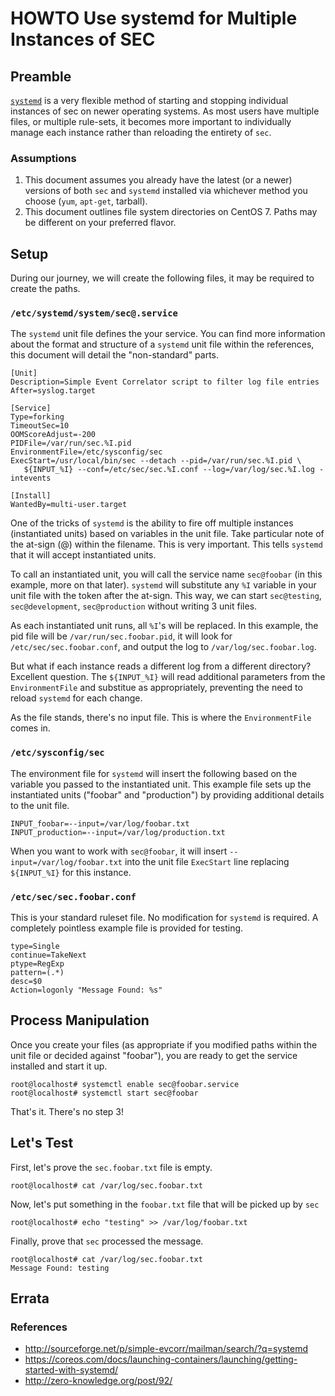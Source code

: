 # HOWTO Use systemd for Multiple Instances of SEC

## Preamble

[`systemd`](http://www.freedesktop.org/wiki/Software/systemd/) is a very flexible method of starting and stopping
individual instances of sec on newer operating systems. As most users have multiple files, or multiple rule-sets,
it becomes more important to individually manage each instance rather than reloading the entirety of `sec`.

### Assumptions

1. This document assumes you already have the latest (or a newer) versions of both `sec` and `systemd` installed
via whichever method you choose (`yum`, `apt-get`, tarball).
2. This document outlines file system directories on CentOS 7.  Paths may be different on your preferred flavor.

## Setup

During our journey, we will create the following files, it may be required to create the paths.

### `/etc/systemd/system/sec@.service`

The `systemd` unit file defines the your service.  You can find more information about the format and structure
of a `systemd` unit file within the references, this document will detail the "non-standard" parts.

    [Unit]
    Description=Simple Event Correlator script to filter log file entries
    After=syslog.target
    
    [Service]
    Type=forking
    TimeoutSec=10
    OOMScoreAdjust=-200
    PIDFile=/var/run/sec.%I.pid
    EnvironmentFile=/etc/sysconfig/sec
    ExecStart=/usr/local/bin/sec --detach --pid=/var/run/sec.%I.pid \
       ${INPUT_%I} --conf=/etc/sec/sec.%I.conf --log=/var/log/sec.%I.log -intevents
    
    [Install]
    WantedBy=multi-user.target

One of the tricks of `systemd` is the ability to fire off multiple instances (instantiated units) based on variables in
the unit file.  Take particular note of the at-sign (@) within the filename. This is very important.  This tells `systemd`
that it will accept instantiated units.

To call an instantiated unit, you will call the service name `sec@foobar` (in this example, more on that later).
`systemd` will substitute any `%I` variable in your unit file with the token after the at-sign.  This way, we can start
`sec@testing`, `sec@development`, `sec@production` without writing 3 unit files.

As each instantiated unit runs, all `%I`'s will be replaced.  In this example, the pid file will be `/var/run/sec.foobar.pid`,
it will look for `/etc/sec/sec.foobar.conf`, and output the log to `/var/log/sec.foobar.log`.

But what if each instance reads a different log from a different directory?  Excellent question.  The `${INPUT_%I}` will
read additional parameters from the `EnvironmentFile` and substitue as appropriately, preventing the need to reload `systemd`
for each change.

As the file stands, there's no input file.  This is where the `EnvironmentFile` comes in.

### `/etc/sysconfig/sec`

The environment file for `systemd` will insert the following based on the variable you passed to the instantiated unit.
This example file sets up the instantiated units ("foobar" and "production") by providing additional details to the unit
file.

    INPUT_foobar=--input=/var/log/foobar.txt
    INPUT_production=--input=/var/log/production.txt

When you want to work with `sec@foobar`, it will insert `--input=/var/log/foobar.txt` into the unit file `ExecStart` line
replacing `${INPUT_%I}` for this instance.

### `/etc/sec/sec.foobar.conf`

This is your standard ruleset file.  No modification for `systemd` is required.  A completely pointless example file is
provided for testing.

    type=Single
    continue=TakeNext
    ptype=RegExp
    pattern=(.*)
    desc=$0
    Action=logonly "Message Found: %s"

## Process Manipulation

Once you create your files (as appropriate if you modified paths within the unit file or decided against "foobar"), you are
ready to get the service installed and start it up.

    root@localhost# systemctl enable sec@foobar.service
    root@localhost# systemctl start sec@foobar

That's it.  There's no step 3!

## Let's Test

First, let's prove the `sec.foobar.txt` file is empty.

    root@localhost# cat /var/log/sec.foobar.txt

Now, let's put something in the `foobar.txt` file that will be picked up by `sec`

    root@localhost# echo "testing" >> /var/log/foobar.txt

Finally, prove that `sec` processed the message.

    root@localhost# cat /var/log/sec.foobar.txt
    Message Found: testing

## Errata

### References

* http://sourceforge.net/p/simple-evcorr/mailman/search/?q=systemd
* https://coreos.com/docs/launching-containers/launching/getting-started-with-systemd/
* http://zero-knowledge.org/post/92/

